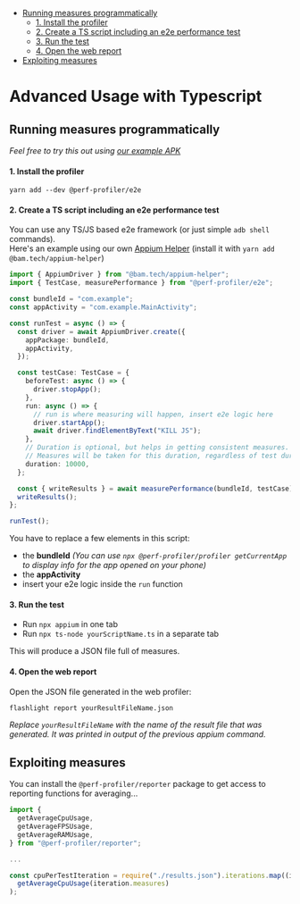 <!-- START doctoc generated TOC please keep comment here to allow auto update -->
<!-- DON'T EDIT THIS SECTION, INSTEAD RE-RUN doctoc TO UPDATE -->

- [Running measures programmatically](#running-measures-programmatically)
    - [1. Install the profiler](#1-install-the-profiler)
    - [2. Create a TS script including an e2e performance test](#2-create-a-ts-script-including-an-e2e-performance-test)
    - [3. Run the test](#3-run-the-test)
    - [4. Open the web report](#4-open-the-web-report)
- [Exploiting measures](#exploiting-measures)

<!-- END doctoc generated TOC please keep comment here to allow auto update -->

# Advanced Usage with Typescript

## Running measures programmatically

_Feel free to try this out using [our example APK](https://github.com/bamlab/android-performance-profiler/blob/main/.github/workflows/example.apk)_

#### 1. Install the profiler

`yarn add --dev @perf-profiler/e2e`

#### 2. Create a TS script including an e2e performance test

You can use any TS/JS based e2e framework (or just simple `adb shell` commands).  
Here's an example using our own [Appium Helper](./packages/appium-helper) (install it with `yarn add @bam.tech/appium-helper`)

```ts
import { AppiumDriver } from "@bam.tech/appium-helper";
import { TestCase, measurePerformance } from "@perf-profiler/e2e";

const bundleId = "com.example";
const appActivity = "com.example.MainActivity";

const runTest = async () => {
  const driver = await AppiumDriver.create({
    appPackage: bundleId,
    appActivity,
  });

  const testCase: TestCase = {
    beforeTest: async () => {
      driver.stopApp();
    },
    run: async () => {
      // run is where measuring will happen, insert e2e logic here
      driver.startApp();
      await driver.findElementByText("KILL JS");
    },
    // Duration is optional, but helps in getting consistent measures.
    // Measures will be taken for this duration, regardless of test duration
    duration: 10000,
  };

  const { writeResults } = await measurePerformance(bundleId, testCase);
  writeResults();
};

runTest();
```

You have to replace a few elements in this script:

- the **bundleId** _(You can use `npx @perf-profiler/profiler getCurrentApp` to display info for the app opened on your phone)_
- the **appActivity**
- insert your e2e logic inside the `run` function

#### 3. Run the test

- Run `npx appium` in one tab
- Run `npx ts-node yourScriptName.ts` in a separate tab

This will produce a JSON file full of measures.

#### 4. Open the web report

Open the JSON file generated in the web profiler:

```sh
flashlight report yourResultFileName.json
```

_Replace `yourResultFileName` with the name of the result file that was generated. It was printed in output of the previous appium command._

## Exploiting measures

You can install the `@perf-profiler/reporter` package to get access to reporting functions for averaging...

```ts
import {
  getAverageCpuUsage,
  getAverageFPSUsage,
  getAverageRAMUsage,
} from "@perf-profiler/reporter";

...

const cpuPerTestIteration = require("./results.json").iterations.map((iteration) =>
  getAverageCpuUsage(iteration.measures)
);
```
